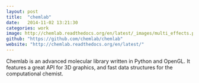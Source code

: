 ```yaml
---
layout: post
title:  "chemlab"
date:   2014-11-02 13:21:30
categories: work
image: http://chemlab.readthedocs.org/en/latest/_images/multi_effects.png
github: "https://github.com/chemlab/chemlab"
website: "http://chemlab.readthedocs.org/en/latest/"
---
```


Chemlab is an advanced molecular library written in Python and OpenGL. It features a great API for 3D graphics, and fast data structures for the computational chemist.

[chemlab-docs]:      http://rtfd.org/chemlab
[chemlab-gh]:   https://github.com/chemlab/chemlab